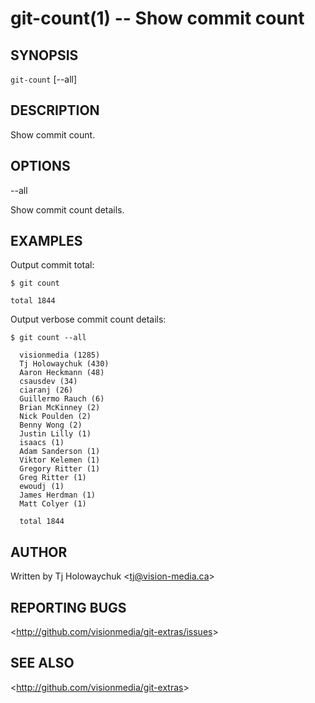 git-count(1) -- Show commit count
=================================

## SYNOPSIS

`git-count` [--all]

## DESCRIPTION

  Show commit count.

## OPTIONS

  --all

  Show commit count details.

## EXAMPLES


 Output commit total:

    $ git count

    total 1844

 Output verbose commit count details:

    $ git count --all

	  visionmedia (1285)
	  Tj Holowaychuk (430)
	  Aaron Heckmann (48)
	  csausdev (34)
	  ciaranj (26)
	  Guillermo Rauch (6)
	  Brian McKinney (2)
	  Nick Poulden (2)
	  Benny Wong (2)
	  Justin Lilly (1)
	  isaacs (1)
	  Adam Sanderson (1)
	  Viktor Kelemen (1)
	  Gregory Ritter (1)
	  Greg Ritter (1)
	  ewoudj (1)
	  James Herdman (1)
	  Matt Colyer (1)

	  total 1844

## AUTHOR

Written by Tj Holowaychuk &lt;<tj@vision-media.ca>&gt;

## REPORTING BUGS

&lt;<http://github.com/visionmedia/git-extras/issues>&gt;

## SEE ALSO

&lt;<http://github.com/visionmedia/git-extras>&gt;
